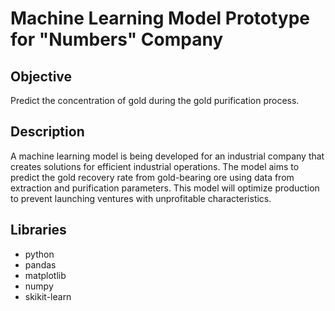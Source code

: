 # Machine Learning Model Prototype for "Numbers" Company

## Objective 
Predict the concentration of gold during the gold purification process.

## Description 
A machine learning model is being developed for an industrial company that creates solutions for efficient industrial operations. The model aims to predict the gold recovery rate from gold-bearing ore using data from extraction and purification parameters. This model will optimize production to prevent launching ventures with unprofitable characteristics.

## Libraries
* python 
* pandas 
* matplotlib
* numpy
* skikit-learn
